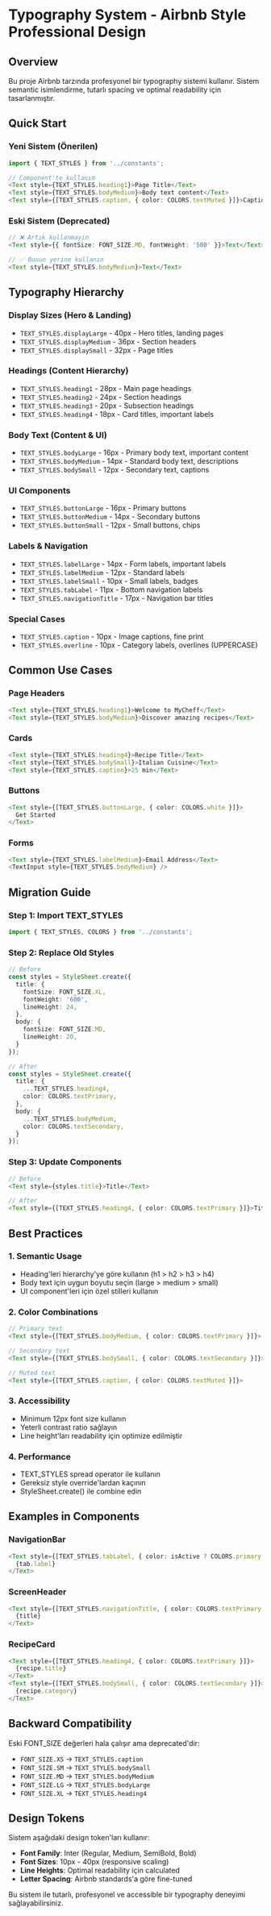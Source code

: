 # Typography System - Airbnb Style Professional Design

## Overview
Bu proje Airbnb tarzında profesyonel bir typography sistemi kullanır. Sistem semantic isimlendirme, tutarlı spacing ve optimal readability için tasarlanmıştır.

## Quick Start

### Yeni Sistem (Önerilen)
```typescript
import { TEXT_STYLES } from '../constants';

// Component'te kullanım
<Text style={TEXT_STYLES.heading1}>Page Title</Text>
<Text style={TEXT_STYLES.bodyMedium}>Body text content</Text>
<Text style={[TEXT_STYLES.caption, { color: COLORS.textMuted }]}>Caption text</Text>
```

### Eski Sistem (Deprecated)
```typescript
// ❌ Artık kullanmayın
<Text style={{ fontSize: FONT_SIZE.MD, fontWeight: '500' }}>Text</Text>

// ✅ Bunun yerine kullanın
<Text style={TEXT_STYLES.bodyMedium}>Text</Text>
```

## Typography Hierarchy

### Display Sizes (Hero & Landing)
- `TEXT_STYLES.displayLarge` - 40px - Hero titles, landing pages
- `TEXT_STYLES.displayMedium` - 36px - Section headers
- `TEXT_STYLES.displaySmall` - 32px - Page titles

### Headings (Content Hierarchy)
- `TEXT_STYLES.heading1` - 28px - Main page headings
- `TEXT_STYLES.heading2` - 24px - Section headings
- `TEXT_STYLES.heading3` - 20px - Subsection headings
- `TEXT_STYLES.heading4` - 18px - Card titles, important labels

### Body Text (Content & UI)
- `TEXT_STYLES.bodyLarge` - 16px - Primary body text, important content
- `TEXT_STYLES.bodyMedium` - 14px - Standard body text, descriptions
- `TEXT_STYLES.bodySmall` - 12px - Secondary text, captions

### UI Components
- `TEXT_STYLES.buttonLarge` - 16px - Primary buttons
- `TEXT_STYLES.buttonMedium` - 14px - Secondary buttons
- `TEXT_STYLES.buttonSmall` - 12px - Small buttons, chips

### Labels & Navigation
- `TEXT_STYLES.labelLarge` - 14px - Form labels, important labels
- `TEXT_STYLES.labelMedium` - 12px - Standard labels
- `TEXT_STYLES.labelSmall` - 10px - Small labels, badges
- `TEXT_STYLES.tabLabel` - 11px - Bottom navigation labels
- `TEXT_STYLES.navigationTitle` - 17px - Navigation bar titles

### Special Cases
- `TEXT_STYLES.caption` - 10px - Image captions, fine print
- `TEXT_STYLES.overline` - 10px - Category labels, overlines (UPPERCASE)

## Common Use Cases

### Page Headers
```typescript
<Text style={TEXT_STYLES.heading1}>Welcome to MyCheff</Text>
<Text style={TEXT_STYLES.bodyMedium}>Discover amazing recipes</Text>
```

### Cards
```typescript
<Text style={TEXT_STYLES.heading4}>Recipe Title</Text>
<Text style={TEXT_STYLES.bodySmall}>Italian Cuisine</Text>
<Text style={TEXT_STYLES.caption}>25 min</Text>
```

### Buttons
```typescript
<Text style={[TEXT_STYLES.buttonLarge, { color: COLORS.white }]}>
  Get Started
</Text>
```

### Forms
```typescript
<Text style={TEXT_STYLES.labelMedium}>Email Address</Text>
<TextInput style={TEXT_STYLES.bodyMedium} />
```

## Migration Guide

### Step 1: Import TEXT_STYLES
```typescript
import { TEXT_STYLES, COLORS } from '../constants';
```

### Step 2: Replace Old Styles
```typescript
// Before
const styles = StyleSheet.create({
  title: {
    fontSize: FONT_SIZE.XL,
    fontWeight: '600',
    lineHeight: 24,
  },
  body: {
    fontSize: FONT_SIZE.MD,
    lineHeight: 20,
  }
});

// After
const styles = StyleSheet.create({
  title: {
    ...TEXT_STYLES.heading4,
    color: COLORS.textPrimary,
  },
  body: {
    ...TEXT_STYLES.bodyMedium,
    color: COLORS.textSecondary,
  }
});
```

### Step 3: Update Components
```typescript
// Before
<Text style={styles.title}>Title</Text>

// After
<Text style={[TEXT_STYLES.heading4, { color: COLORS.textPrimary }]}>Title</Text>
```

## Best Practices

### 1. Semantic Usage
- Heading'leri hierarchy'ye göre kullanın (h1 > h2 > h3 > h4)
- Body text için uygun boyutu seçin (large > medium > small)
- UI component'leri için özel stilleri kullanın

### 2. Color Combinations
```typescript
// Primary text
<Text style={[TEXT_STYLES.bodyMedium, { color: COLORS.textPrimary }]}>

// Secondary text
<Text style={[TEXT_STYLES.bodySmall, { color: COLORS.textSecondary }]}>

// Muted text
<Text style={[TEXT_STYLES.caption, { color: COLORS.textMuted }]}>
```

### 3. Accessibility
- Minimum 12px font size kullanın
- Yeterli contrast ratio sağlayın
- Line height'ları readability için optimize edilmiştir

### 4. Performance
- TEXT_STYLES spread operator ile kullanın
- Gereksiz style override'lardan kaçının
- StyleSheet.create() ile combine edin

## Examples in Components

### NavigationBar
```typescript
<Text style={[TEXT_STYLES.tabLabel, { color: isActive ? COLORS.primary : COLORS.textSecondary }]}>
  {tab.label}
</Text>
```

### ScreenHeader
```typescript
<Text style={[TEXT_STYLES.navigationTitle, { color: COLORS.textPrimary }]}>
  {title}
</Text>
```

### RecipeCard
```typescript
<Text style={[TEXT_STYLES.heading4, { color: COLORS.textPrimary }]}>
  {recipe.title}
</Text>
<Text style={[TEXT_STYLES.bodySmall, { color: COLORS.textSecondary }]}>
  {recipe.category}
</Text>
```

## Backward Compatibility

Eski FONT_SIZE değerleri hala çalışır ama deprecated'dir:
- `FONT_SIZE.XS` → `TEXT_STYLES.caption`
- `FONT_SIZE.SM` → `TEXT_STYLES.bodySmall`
- `FONT_SIZE.MD` → `TEXT_STYLES.bodyMedium`
- `FONT_SIZE.LG` → `TEXT_STYLES.bodyLarge`
- `FONT_SIZE.XL` → `TEXT_STYLES.heading4`

## Design Tokens

Sistem aşağıdaki design token'ları kullanır:
- **Font Family**: Inter (Regular, Medium, SemiBold, Bold)
- **Font Sizes**: 10px - 40px (responsive scaling)
- **Line Heights**: Optimal readability için calculated
- **Letter Spacing**: Airbnb standards'a göre fine-tuned

Bu sistem ile tutarlı, profesyonel ve accessible bir typography deneyimi sağlayabilirsiniz. 